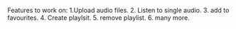 Features to work on:
1.Upload audio files.
2. Listen to single audio.
3. add to favourites.
4. Create playlsit.
5. remove playlist.
6. many more.
